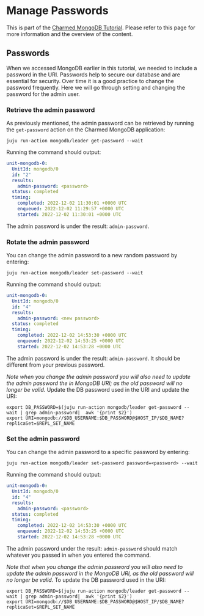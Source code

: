 # Manage Passwords

This is part of the [Charmed MongoDB Tutorial](https://discourse.charmhub.io/t/charmed-mongodb-tutorial/8061). Please refer to this page for more information and the overview of the content.

## Passwords

When we accessed MongoDB earlier in this tutorial, we needed to include a password in the URI. Passwords help to secure our database and are essential for security. Over time it is a good practice to change the password frequently. Here we will go through setting and changing the password for the admin user.

### Retrieve the admin password
As previously mentioned, the admin password can be retrieved by running the `get-password` action on the Charmed MongoDB application:
```shell
juju run-action mongodb/leader get-password --wait
```
Running the command should output:
```yaml
unit-mongodb-0:
  UnitId: mongodb/0
  id: "2"
  results:
    admin-password: <password>
  status: completed
  timing:
    completed: 2022-12-02 11:30:01 +0000 UTC
    enqueued: 2022-12-02 11:29:57 +0000 UTC
    started: 2022-12-02 11:30:01 +0000 UTC
```
The admin password is under the result: `admin-password`.


### Rotate the admin password
You can change the admin password to a new random password by entering:
```shell
juju run-action mongodb/leader set-password --wait
```
Running the command should output:
```yaml
unit-mongodb-0:
  UnitId: mongodb/0
  id: "4"
  results:
    admin-password: <new password>
  status: completed
  timing:
    completed: 2022-12-02 14:53:30 +0000 UTC
    enqueued: 2022-12-02 14:53:25 +0000 UTC
    started: 2022-12-02 14:53:28 +0000 UTC
```
The admin password is under the result: `admin-password`. It should be different from your previous password.

*Note when you change the admin password you will also need to update the admin password the in MongoDB URI; as the old password will no longer be valid.* Update the DB password used in the URI and update the URI:
```shell
export DB_PASSWORD=$(juju run-action mongodb/leader get-password --wait | grep admin-password|  awk '{print $2}')
export URI=mongodb://$DB_USERNAME:$DB_PASSWORD@$HOST_IP/$DB_NAME?replicaSet=$REPL_SET_NAME
```

### Set the admin password
You can change the admin password to a specific password by entering:
```shell
juju run-action mongodb/leader set-password password=<password> --wait
```
Running the command should output:
```yaml
unit-mongodb-0:
  UnitId: mongodb/0
  id: "4"
  results:
    admin-password: <password>
  status: completed
  timing:
    completed: 2022-12-02 14:53:30 +0000 UTC
    enqueued: 2022-12-02 14:53:25 +0000 UTC
    started: 2022-12-02 14:53:28 +0000 UTC
```
The admin password under the result: `admin-password` should match whatever you passed in when you entered the command.

*Note that when you change the admin password you will also need to update the admin password in the MongoDB URI, as the old password will no longer be valid.* To update the DB password used in the URI:
```shell
export DB_PASSWORD=$(juju run-action mongodb/leader get-password --wait | grep admin-password|  awk '{print $2}')
export URI=mongodb://$DB_USERNAME:$DB_PASSWORD@$HOST_IP/$DB_NAME?replicaSet=$REPL_SET_NAME
```